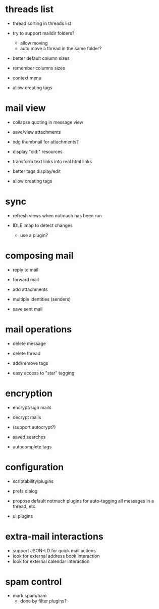 
# threads list

* thread sorting in threads list

* try to support maildir folders?
    * allow moving
    * auto move a thread in the same folder?

* better default column sizes
* remember columns sizes

* context menu

* allow creating tags

# mail view

* collapse quoting in message view

* save/view attachments
* xdg thumbnail for attachments?

* display "cid:" resources
* transform text links into real html links

* better tags display/edit
* allow creating tags

# sync

* refresh views when notmuch has been run

* IDLE imap to detect changes
    * use a plugin?

# composing mail

* reply to mail
* forward mail
* add attachments

* multiple identities (senders)
* save sent mail

# mail operations

* delete message
* delete thread

* add/remove tags
* easy access to "star" tagging

# encryption

* encrypt/sign mails
* decrypt mails
* (support autocrypt?)

* saved searches
* autocomplete tags

# configuration

* scriptability/plugins
* prefs dialog

* propose default notmuch plugins for auto-tagging all messages in a thread, etc.
* ui plugins

# extra-mail interactions

* support JSON-LD for quick mail actions
* look for external address book interaction
* look for external calendar interaction

# spam control

* mark spam/ham
    * done by filter plugins?
